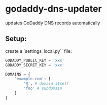 # godaddy-dns-updater
updates GoDaddy DNS records automatically

## Setup:
create a `settings_local.py`` file:

```python
GODADDY_PUBLIC_KEY = 'xxx'
GODADDY_SECRET_KEY = 'xxx'

DOMAINS = {
    'example.com': [
        '@', # domain itself
        'foo' # subdomain
    ]
}
```
